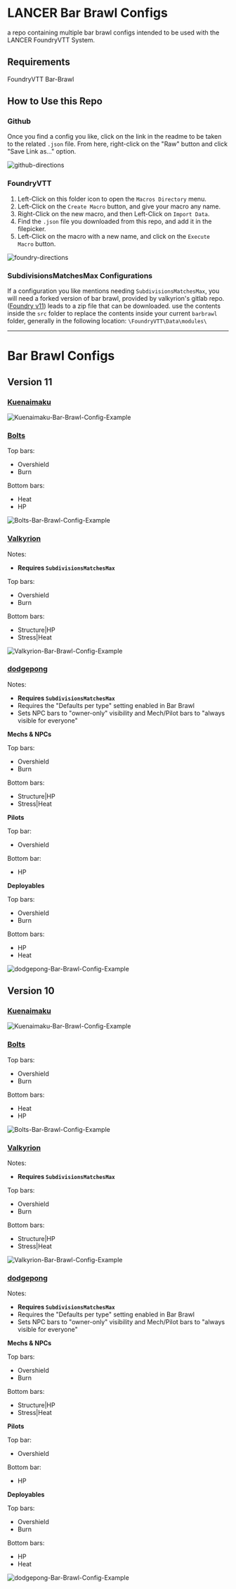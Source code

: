 # LANCER Bar Brawl Configs
a repo containing multiple bar brawl configs intended to be used with the LANCER FoundryVTT System.

## Requirements

FoundryVTT
Bar-Brawl

## How to Use this Repo

### Github

Once you find a config you like, click on the link in the readme to be taken to the related `.json` file. From here, right-click on the "Raw" button and click "Save Link as..." option.

![github-directions](github-directions.png)


### FoundryVTT

1. Left-Click on this folder icon to open the `Macros Directory` menu.
2. Left-Click on the `Create Macro` button, and give your macro any name.
3. Right-Click on the new macro, and then Left-Click on `Import Data`.
4. Find the `.json` file you downloaded from this repo, and add it in the filepicker.
5. Left-Click on the macro with a new name, and click on the `Execute Macro` button.

![foundry-directions](foundry-directions.png)


### SubdivisionsMatchesMax Configurations

If a configuration you like mentions needing `SubdivisionsMatchesMax`, you will need a forked version of bar brawl, provided by valkyrion's gitlab repo. ([Foundry v11](https://gitlab.com/msprijatelj/foundryvtt-bar-brawl/-/archive/v1.8.5-2-v11-extended/foundryvtt-bar-brawl-v1.8.5-2-v11-extended.zip)) leads to a zip file that can be downloaded. use the contents inside the `src` folder to replace the contents inside your current `barbrawl` folder, generally in the following location: `\FoundryVTT\Data\modules\`
___
# Bar Brawl Configs

## Version 11

### [Kuenaimaku](v11/BB_kuenaimaku_v11.js)

![Kuenaimaku-Bar-Brawl-Config-Example](v10/kuenaimaku-bar-brawl-defaults.png)

### [Bolts](v11/BB_Bolts_v11.js)
Top bars:
- Overshield
- Burn

Bottom bars:
- Heat
- HP

![Bolts-Bar-Brawl-Config-Example](v10/Bolts-bar-brawl-defaults.png)

### [Valkyrion](v11/BB_valkyrion_v11.js)  
Notes:
* **Requires `SubdivisionsMatchesMax`**

Top bars:
- Overshield
- Burn

Bottom bars:
- Structure|HP
- Stress|Heat

![Valkyrion-Bar-Brawl-Config-Example](v10/Valkyrion-bar-brawl-defaults.png)

### [dodgepong](v11/BB_dodgepong_v11.js)
Notes:
* **Requires `SubdivisionsMatchesMax`**
* Requires the "Defaults per type" setting enabled in Bar Brawl
* Sets NPC bars to "owner-only" visibility and Mech/Pilot bars to "always visible for everyone"



**Mechs & NPCs**

Top bars:
- Overshield
- Burn

Bottom bars:
- Structure|HP
- Stress|Heat

**Pilots**

Top bar:
- Overshield

Bottom bar:
- HP

**Deployables**

Top bars:
- Overshield
- Burn

Bottom bars:
- HP
- Heat

![dodgepong-Bar-Brawl-Config-Example](v10/dodgepong-bar-brawl-defaults.png)


## Version 10

### [Kuenaimaku](v10/fvtt-Macro-kuenaimaku-bar-brawl-defaults.json)

![Kuenaimaku-Bar-Brawl-Config-Example](v10/kuenaimaku-bar-brawl-defaults.png)

### [Bolts](v10/fvtt-Macro-Bolts-bar-brawl-setup.json)
Top bars:
- Overshield
- Burn

Bottom bars:
- Heat
- HP

![Bolts-Bar-Brawl-Config-Example](v10/Bolts-bar-brawl-defaults.png)

### [Valkyrion](v10/fvtt-Macro-Valkyrion-bar-brawl-setup-Kuen-pips.json)  
Notes:
* **Requires `SubdivisionsMatchesMax`**

Top bars:
- Overshield
- Burn

Bottom bars:
- Structure|HP
- Stress|Heat

![Valkyrion-Bar-Brawl-Config-Example](v10/Valkyrion-bar-brawl-defaults.png)

### [dodgepong](v10/fvtt-Macro-bar-brawl-setup-pips-[dodgepong].json)
Notes:
* **Requires `SubdivisionsMatchesMax`**
* Requires the "Defaults per type" setting enabled in Bar Brawl
* Sets NPC bars to "owner-only" visibility and Mech/Pilot bars to "always visible for everyone"



**Mechs & NPCs**

Top bars:
- Overshield
- Burn

Bottom bars:
- Structure|HP
- Stress|Heat

**Pilots**

Top bar:
- Overshield

Bottom bar:
- HP

**Deployables**

Top bars:
- Overshield
- Burn

Bottom bars:
- HP
- Heat

![dodgepong-Bar-Brawl-Config-Example](v10/dodgepong-bar-brawl-defaults.png)
